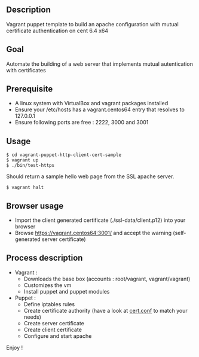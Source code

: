 ## Description

Vagrant puppet template to build an apache configuration with mutual certificate authentication on cent 6.4 x64

## Goal

Automate the building of a web server that implements mutual autentication with certificates

## Prerequisite

- A linux system with VirtualBox and vagrant packages installed
- Ensure your /etc/hosts has a vagrant.centos64 entry that resolves to 127.0.0.1
- Ensure following ports are free : 2222, 3000 and 3001

## Usage

    $ cd vagrant-puppet-http-client-cert-sample
    $ vagrant up
    $ ./bin/test-https

Should return a sample hello web page from the SSL apache server.

    $ vagrant halt

## Browser usage

- Import the client generated certificate (./ssl-data/client.p12) into your browser
- Browse https://vagrant.centos64:3001/ and accept the warning (self-generated server certificate)

## Process description

- Vagrant :
  - Downloads the base box (accounts : root/vagrant, vagrant/vagrant)
  - Customizes the vm
  - Install puppet and puppet modules
- Puppet :
  - Define iptables rules
  - Create certificate authority (have a look at [cert.conf](https://github.com/openhoat/vagrant-puppet-http-client-cert-sample/tree/master/ssl-data/cert.conf) to match your needs)
  - Create server certificate
  - Create client certificate
  - Configure and start apache


Enjoy !
